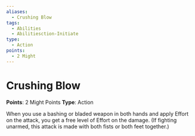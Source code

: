 ```yaml
---
aliases:
  - Crushing Blow
tags:
  - Abilities
  - Abilitiesction-Initiate
type:
  - Action
points:
  - 2 Might
---
```


# Crushing Blow

**Points**: 2 Might Points
**Type**: Action

When you use a bashing or bladed weapon in both hands and apply Effort on the attack, you get a free level of Effort on the damage. (If fighting unarmed, this attack is made with both fists or both feet together.)

